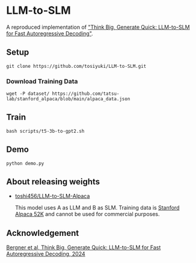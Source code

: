 # LLM-to-SLM
A reproduced implementation of ["Think Big, Generate Quick: LLM-to-SLM for Fast Autoregressive Decoding"](https://arxiv.org/html/2402.16844v1#:~:text=LLM%2Dto%2DSLM%20can%20be,the%20LLM%20for%20prompt%20encoding.).

## Setup
```
git clone https://github.com/tosiyuki/LLM-to-SLM.git
```

### Download Training Data
```
wget -P dataset/ https://github.com/tatsu-lab/stanford_alpaca/blob/main/alpaca_data.json
```

## Train
```
bash scripts/t5-3b-to-gpt2.sh
```

## Demo
```
python demo.py
```

## About releasing weights
- [toshi456/LLM-to-SLM-Alpaca](https://huggingface.co/toshi456/LLM-to-SLM-Alpaca)

    This model uses A as LLM and B as SLM. Training data is [Stanford Alpaca 52K](https://github.com/tatsu-lab/stanford_alpaca/blob/main/alpaca_data.json) and cannot be used for commercial purposes.

## Acknowledgement
[Bergner et al, Think Big, Generate Quick: LLM-to-SLM for Fast Autoregressive Decoding, 2024](https://arxiv.org/html/2402.16844v1#:~:text=LLM%2Dto%2DSLM%20can%20be,the%20LLM%20for%20prompt%20encoding.)
